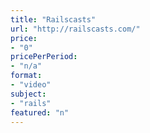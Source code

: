 ```yaml
---
title: "Railscasts"
url: "http://railscasts.com/"
price: 
- "0"
pricePerPeriod: 
- "n/a"
format: 
- "video"
subject: 
- "rails"
featured: "n"
---
```

